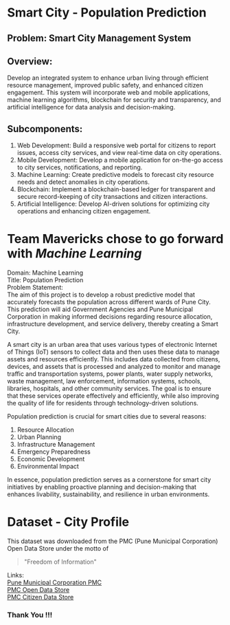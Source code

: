 # Smart City - Population Prediction
## Problem: Smart City Management System
## Overview:
Develop an integrated system to enhance urban living through efficient resource management, improved public safety, and enhanced citizen engagement. This system will incorporate web and mobile applications, machine learning algorithms, blockchain for security and transparency, and artificial intelligence for data analysis and decision-making.
## Subcomponents:
1. Web Development: Build a responsive web portal for citizens to report issues, access city services, and view real-time data on city operations.
2. Mobile Development: Develop a mobile application for on-the-go access to city services, notifications, and reporting.
3. Machine Learning: Create predictive models to forecast city resource needs and detect anomalies in city operations.
4. Blockchain: Implement a blockchain-based ledger for transparent and secure record-keeping of city transactions and citizen interactions.
5. Artificial Intelligence: Develop AI-driven solutions for optimizing city operations and enhancing citizen engagement.

# Team Mavericks chose to go forward with _Machine Learning_  
Domain: Machine Learning  
Title: Population Prediction  
Problem Statement:  
The aim of this project is to develop a robust predictive model that accurately forecasts the population across different wards of Pune City. This prediction will aid Government Agencies and Pune Municipal Corporation in making informed decisions regarding resource allocation, infrastructure development, and service delivery, thereby creating a Smart City.  

A smart city is an urban area that uses various types of electronic Internet of Things (IoT) sensors to collect data and then uses these data to manage assets and resources efficiently. This includes data collected from citizens, devices, and assets that is processed and analyzed to monitor and manage traffic and transportation systems, power plants, water supply networks, waste management, law enforcement, information systems, schools, libraries, hospitals, and other community services. The goal is to ensure that these services operate effectively and efficiently, while also improving the quality of life for residents through technology-driven solutions.  

Population prediction is crucial for smart cities due to several reasons:
1. Resource Allocation
2. Urban Planning
3. Infrastructure Management
4. Emergency Preparedness
5. Economic Development
6. Environmental Impact

In essence, population prediction serves as a cornerstone for smart city initiatives by enabling proactive planning and decision-making that enhances livability, sustainability, and resilience in urban environments.  

# Dataset - City Profile
This dataset was downloaded from the PMC (Pune Municipal Corporation) Open Data Store under the motto of
> "Freedom of Information"

Links:  
[Pune Municipal Corporation PMC](https://pmc.gov.in/)  
[PMC Open Data Store](http://opendata.punecorporation.org/Citizen/User/Index)  
[PMC Citizen Data Store](http://opendata.punecorporation.org/Citizen/CitizenDatasets/Index)  

### Thank You !!!
